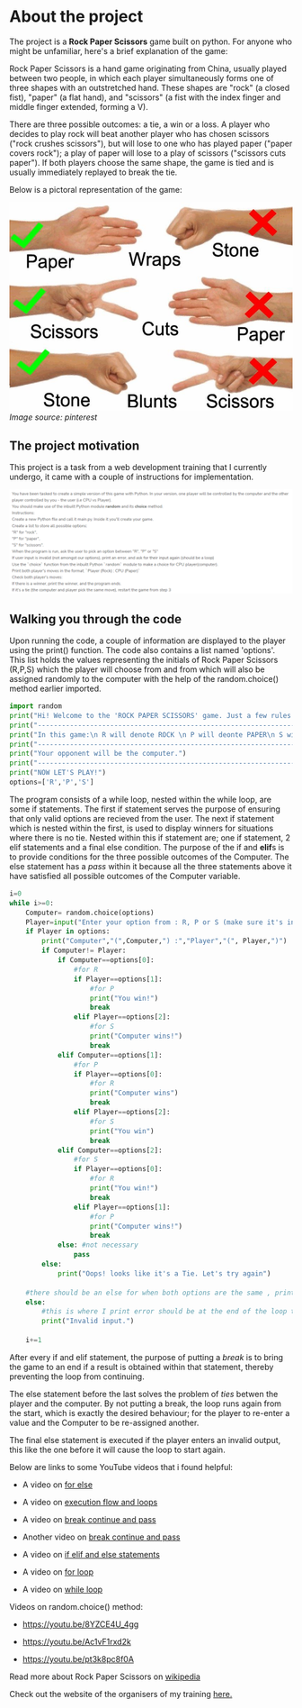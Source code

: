 # About the project

The project is a **Rock Paper Scissors** game built on python. For anyone who might be unfamiliar, here's a brief explanation of the game:

Rock Paper Scissors is a hand game originating from China, usually played between two people, in which each player simultaneously forms one of three shapes with an outstretched hand. These shapes are "rock" (a closed fist), "paper" (a flat hand), and "scissors" (a fist with the index finger and middle finger extended, forming a V).

There are three possible outcomes: a tie, a win or a loss. A player who decides to play rock will beat another player who has chosen scissors ("rock crushes scissors"), but will lose to one who has played paper ("paper covers rock"); a play of paper will lose to a play of scissors ("scissors cuts paper"). If both players choose the same shape, the game is tied and is usually immediately replayed to break the tie.

Below is a pictoral representation of the game:

![rps](rps_picture.jpeg)*Image source: pinterest*

## The project motivation

This project is a task from a web development training that I currently undergo, it came with a couple of instructions for implementation.

![screenshot](zuri_pic.png)

## Walking you through the code

Upon running the code, a couple of information are displayed to the player using the print() function. The code also contains a list named 'options'. This list holds the values representing the initials of Rock Paper Scissors (R,P,S) which the player will choose from and from which will also be assigned randomly to the computer with the help of the random.choice() method earlier imported.

```python
import random
print("Hi! Welcome to the 'ROCK PAPER SCISSORS' game. Just a few rules:\n ROCK beats SCISSORS\n SCISSORS beats paper \n PAPER beats ROCK ")
print("-----------------------------------------------------------------------")
print("In this game:\n R will denote ROCK \n P will deonte PAPER\n S will denote SCISSORS" )
print("-----------------------------------------------------------------------")
print("Your opponent will be the computer.") 
print("-----------------------------------------------------------------------")
print("NOW LET'S PLAY!")
options=['R','P','S']
```

The program consists of a while loop, nested within the while loop, are some if statements. The first if statement serves the purpose of ensuring that only valid options are recieved from the user. The next if statement which is nested within the first, is used to display winners for situations where there is no tie. Nested within this if statement are; one if statement, 2 elif statements and a final else condition. The purpose of the if and **elif**s is to provide conditions for the three possible outcomes of the Computer. The else statement has a *pass* within it because all the three statements above it have satisfied all possible outcomes of the Computer variable.

```python
i=0
while i>=0:
    Computer= random.choice(options)
    Player=input("Enter your option from : R, P or S (make sure it's in uppercase) \n")
    if Player in options: 
        print("Computer","(",Computer,") :","Player","(", Player,")")
        if Computer!= Player:
            if Computer==options[0]:
                #for R
                if Player==options[1]:
                    #for P
                    print("You win!")
                    break
                elif Player==options[2]:
                    #for S
                    print("Computer wins!")
                    break
            elif Computer==options[1]:
                #for P
                if Player==options[0]:
                    #for R
                    print("Computer wins")
                    break
                elif Player==options[2]:
                    #for S
                    print("You win")
                    break   
            elif Computer==options[2]:
                #for S
                if Player==options[0]:
                    #for R
                    print("You win!")
                    break
                elif Player==options[1]:
                    #for P
                    print("Computer wins!") 
                    break 
            else: #not necessary
                pass    
        else:
            print("Oops! looks like it's a Tie. Let's try again")           

    #there should be an else for when both options are the same , print its a tie.
    else:
        #this is where I print error should be at the end of the loop to match my begining if condition. 
        print("Invalid input.")

    i+=1 
```

After every if and elif statement, the purpose of putting a *break* is to bring the game to an end if a result is obtained within that statement, thereby preventing the loop from continuing.

The else statement before the last solves the problem of *ties* betwen the player and the computer. By not putting a break, the loop runs again from the start, which is exactly the desired behaviour; for the player to re-enter a value and the Computer to be re-assigned another.

The final else statement is executed if the player enters an invalid output, this like the one before it will cause the loop to start again.
  
Below are links to some YouTube videos that i found helpful:

- A video on [for else](https://youtu.be/38svC3U7hVo)

- A video on [execution flow and loops](https://youtu.be/CLHCeT2pRwA)

- A video on [break continue and pass](https://youtu.be/JCRpVwtVL4I)

- Another video on [break continue and pass](https://youtu.be/yCZBnjF4_tU)

- A video on [if elif and else statements](https://youtu.be/PqFKRqpHrjw)

- A video on [for loop](https://youtu.be/0ZvaDa8eT5s)

- A video on [while loop](https://youtu.be/HZARImviDxg)

Videos on random.choice() method:

- <https://youtu.be/8YZCE4U_4gg>

- <https://youtu.be/Ac1vF1rxd2k>

- <https://youtu.be/pt3k8pc8f0A>

Read more about Rock Paper Scissors on [wikipedia](https://en.wikipedia.org/wiki/Rock_paper_scissors)

Check out the website of the organisers of my training [here.](https://zuri.team/)
